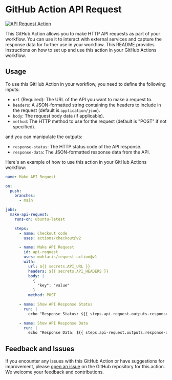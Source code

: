 # GitHub Action API Request

[![API Request Action](https://github.com/muhfaris/request-action/actions/workflows/api.yaml/badge.svg)](https://github.com/muhfaris/request-action/actions/workflows/api.yaml)

This GitHub Action allows you to make HTTP API requests as part of your workflow. You can use it to interact with external services and capture the response data for further use in your workflow. This README provides instructions on how to set up and use this action in your GitHub Actions workflow.


## Usage

To use this GitHub Action in your workflow, you need to define the following inputs:

- `url` (Required): The URL of the API you want to make a request to.
- `headers`: A JSON-formatted string containing the headers to include in the request (default is `application/json`).
- `body`: The request body data (if applicable).
- `method`: The HTTP method to use for the request (default is "POST" if not specified).

and you can manipulate the outputs:

- `response-status`: The HTTP status code of the API response.
- `response-data`: The JSON-formatted response data from the API.

Here's an example of how to use this action in your GitHub Actions workflow:

```yaml
name: Make API Request

on:
  push:
    branches:
      - main

jobs:
  make-api-request:
    runs-on: ubuntu-latest

    steps:
      - name: Checkout code
        uses: actions/checkout@v2

      - name: Make API Request
        id: api-request
        uses: muhfaris/request-action@v1
        with:
          url: ${{ secrets.API_URL }}
          headers: ${{ secrets.API_HEADERS }}
          body: |
            {
              "key": "value"
            }
          method: POST

      - name: Show API Response Status
        run: |
          echo "Response Status: ${{ steps.api-request.outputs.response-status }}"

      - name: Show API Response Data
        run: |
          echo "Response Data: ${{ steps.api-request.outputs.response-data }}"
```

## Feedback and Issues

If you encounter any issues with this GitHub Action or have suggestions for improvement, please [open an issue](https://github.com/muhfaris/request-action/issues) on the GitHub repository for this action. We welcome your feedback and contributions.
